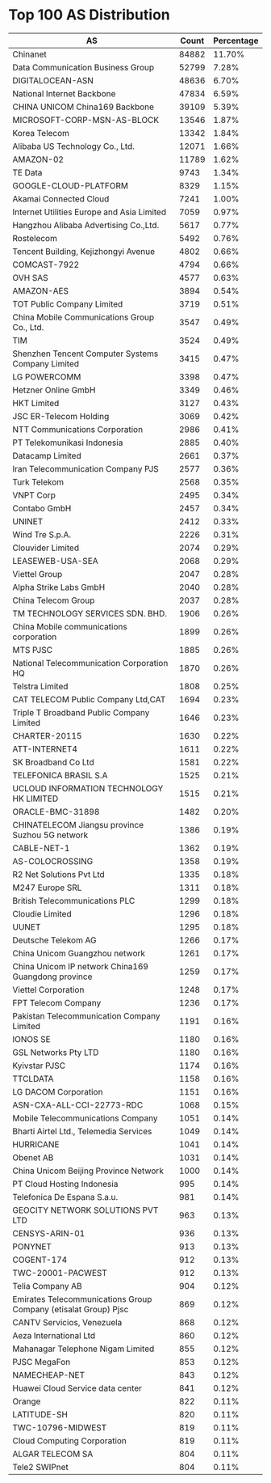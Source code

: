 # Top 100 AS Distribution
| AS | Count | Percentage |
|----|----|----|
| Chinanet | 84882 | 11.70% |
| Data Communication Business Group | 52799 | 7.28% |
| DIGITALOCEAN-ASN | 48636 | 6.70% |
| National Internet Backbone | 47834 | 6.59% |
| CHINA UNICOM China169 Backbone | 39109 | 5.39% |
| MICROSOFT-CORP-MSN-AS-BLOCK | 13546 | 1.87% |
| Korea Telecom | 13342 | 1.84% |
| Alibaba US Technology Co., Ltd. | 12071 | 1.66% |
| AMAZON-02 | 11789 | 1.62% |
| TE Data | 9743 | 1.34% |
| GOOGLE-CLOUD-PLATFORM | 8329 | 1.15% |
| Akamai Connected Cloud | 7241 | 1.00% |
| Internet Utilities Europe and Asia Limited | 7059 | 0.97% |
| Hangzhou Alibaba Advertising Co.,Ltd. | 5617 | 0.77% |
| Rostelecom | 5492 | 0.76% |
| Tencent Building, Kejizhongyi Avenue | 4802 | 0.66% |
| COMCAST-7922 | 4794 | 0.66% |
| OVH SAS | 4577 | 0.63% |
| AMAZON-AES | 3894 | 0.54% |
| TOT Public Company Limited | 3719 | 0.51% |
| China Mobile Communications Group Co., Ltd. | 3547 | 0.49% |
| TIM | 3524 | 0.49% |
| Shenzhen Tencent Computer Systems Company Limited | 3415 | 0.47% |
| LG POWERCOMM | 3398 | 0.47% |
| Hetzner Online GmbH | 3349 | 0.46% |
| HKT Limited | 3127 | 0.43% |
| JSC ER-Telecom Holding | 3069 | 0.42% |
| NTT Communications Corporation | 2986 | 0.41% |
| PT Telekomunikasi Indonesia | 2885 | 0.40% |
| Datacamp Limited | 2661 | 0.37% |
| Iran Telecommunication Company PJS | 2577 | 0.36% |
| Turk Telekom | 2568 | 0.35% |
| VNPT Corp | 2495 | 0.34% |
| Contabo GmbH | 2457 | 0.34% |
| UNINET | 2412 | 0.33% |
| Wind Tre S.p.A. | 2226 | 0.31% |
| Clouvider Limited | 2074 | 0.29% |
| LEASEWEB-USA-SEA | 2068 | 0.29% |
| Viettel Group | 2047 | 0.28% |
| Alpha Strike Labs GmbH | 2040 | 0.28% |
| China Telecom Group | 2037 | 0.28% |
| TM TECHNOLOGY SERVICES SDN. BHD. | 1906 | 0.26% |
| China Mobile communications corporation | 1899 | 0.26% |
| MTS PJSC | 1885 | 0.26% |
| National Telecommunication Corporation HQ | 1870 | 0.26% |
| Telstra Limited | 1808 | 0.25% |
| CAT TELECOM Public Company Ltd,CAT | 1694 | 0.23% |
| Triple T Broadband Public Company Limited | 1646 | 0.23% |
| CHARTER-20115 | 1630 | 0.22% |
| ATT-INTERNET4 | 1611 | 0.22% |
| SK Broadband Co Ltd | 1581 | 0.22% |
| TELEFONICA BRASIL S.A | 1525 | 0.21% |
| UCLOUD INFORMATION TECHNOLOGY HK LIMITED | 1515 | 0.21% |
| ORACLE-BMC-31898 | 1482 | 0.20% |
| CHINATELECOM Jiangsu province Suzhou 5G network | 1386 | 0.19% |
| CABLE-NET-1 | 1362 | 0.19% |
| AS-COLOCROSSING | 1358 | 0.19% |
| R2 Net Solutions Pvt Ltd | 1335 | 0.18% |
| M247 Europe SRL | 1311 | 0.18% |
| British Telecommunications PLC | 1299 | 0.18% |
| Cloudie Limited | 1296 | 0.18% |
| UUNET | 1295 | 0.18% |
| Deutsche Telekom AG | 1266 | 0.17% |
| China Unicom Guangzhou network | 1261 | 0.17% |
| China Unicom IP network China169 Guangdong province | 1259 | 0.17% |
| Viettel Corporation | 1248 | 0.17% |
| FPT Telecom Company | 1236 | 0.17% |
| Pakistan Telecommunication Company Limited | 1191 | 0.16% |
| IONOS SE | 1180 | 0.16% |
| GSL Networks Pty LTD | 1180 | 0.16% |
| Kyivstar PJSC | 1174 | 0.16% |
| TTCLDATA | 1158 | 0.16% |
| LG DACOM Corporation | 1151 | 0.16% |
| ASN-CXA-ALL-CCI-22773-RDC | 1068 | 0.15% |
| Mobile Telecommunications Company | 1051 | 0.14% |
| Bharti Airtel Ltd., Telemedia Services | 1049 | 0.14% |
| HURRICANE | 1041 | 0.14% |
| Obenet AB | 1031 | 0.14% |
| China Unicom Beijing Province Network | 1000 | 0.14% |
| PT Cloud Hosting Indonesia | 995 | 0.14% |
| Telefonica De Espana S.a.u. | 981 | 0.14% |
| GEOCITY NETWORK SOLUTIONS PVT LTD | 963 | 0.13% |
| CENSYS-ARIN-01 | 936 | 0.13% |
| PONYNET | 913 | 0.13% |
| COGENT-174 | 912 | 0.13% |
| TWC-20001-PACWEST | 912 | 0.13% |
| Telia Company AB | 904 | 0.12% |
| Emirates Telecommunications Group Company (etisalat Group) Pjsc | 869 | 0.12% |
| CANTV Servicios, Venezuela | 868 | 0.12% |
| Aeza International Ltd | 860 | 0.12% |
| Mahanagar Telephone Nigam Limited | 855 | 0.12% |
| PJSC MegaFon | 853 | 0.12% |
| NAMECHEAP-NET | 843 | 0.12% |
| Huawei Cloud Service data center | 841 | 0.12% |
| Orange | 822 | 0.11% |
| LATITUDE-SH | 820 | 0.11% |
| TWC-10796-MIDWEST | 819 | 0.11% |
| Cloud Computing Corporation | 819 | 0.11% |
| ALGAR TELECOM SA | 804 | 0.11% |
| Tele2 SWIPnet | 804 | 0.11% |
